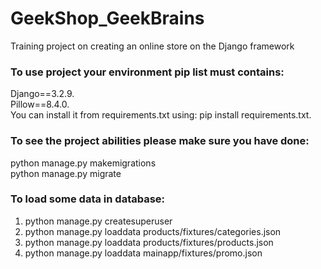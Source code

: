 # GeekShop_GeekBrains
Training project on creating an online store on the Django framework  
### To use project your environment pip list must contains:  
Django==3.2.9.   
Pillow==8.4.0.   
You can install it from requirements.txt using: pip install requirements.txt. 

### To see the project abilities please make sure you have done:

python manage.py makemigrations  
python manage.py migrate  

### To load some data in database:  
1. python manage.py createsuperuser  
2. python manage.py loaddata products/fixtures/categories.json
3. python manage.py loaddata products/fixtures/products.json
4. python manage.py loaddata mainapp/fixtures/promo.json
